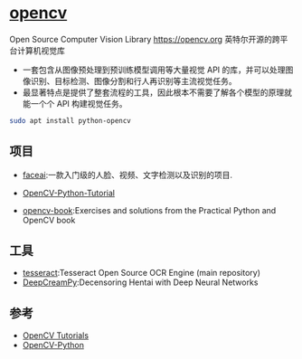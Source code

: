 # [opencv](https://github.com/opencv/opencv)

Open Source Computer Vision Library <https://opencv.org> 英特尔开源的跨平台计算机视觉库

* 一套包含从图像预处理到预训练模型调用等大量视觉 API 的库，并可以处理图像识别、目标检测、图像分割和行人再识别等主流视觉任务。
* 最显著特点是提供了整套流程的工具，因此根本不需要了解各个模型的原理就能一个个 API 构建视觉任务。

```sh
sudo apt install python-opencv
```

## 项目

* [faceai](https://github.com/vipstone/faceai):一款入门级的人脸、视频、文字检测以及识别的项目.

* [OpenCV-Python-Tutorial](https://github.com/makelove/OpenCV-Python-Tutorial)
* [opencv-book](https://github.com/muhsinali/opencv-book):Exercises and solutions from the Practical Python and OpenCV book

## 工具

* [tesseract](https://github.com/tesseract-ocr/tesseract):Tesseract Open Source OCR Engine (main repository)
* [DeepCreamPy](https://github.com/deeppomf/DeepCreamPy):Decensoring Hentai with Deep Neural Networks

## 参考

* [OpenCV Tutorials](https://docs.opencv.org/master/d9/df8/tutorial_root.html)
* [OpenCV-Python](https://panchuang.net/series/opencv-python/page/4/)
